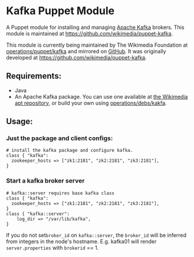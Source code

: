 # Kafka Puppet Module

A Puppet module for installing and managing [Apache Kafka](http://kafka.apache.org/) brokers.
This module is maintained at https://github.com/wikimedia/puppet-kafka.

This module is currently being maintained by The Wikimedia Foundation at
[operations/puppet/kafka](https://gerrit.wikimedia.org/r/gitweb?p=operations%2Fpuppet%2Fkafka.git;a=summary)
and mirrored on [GitHub](https://github.com/wikimedia/operations-puppet-kafka).
It was originally developed at https://github.com/wikimedia/puppet-kafka.


## Requirements:
- Java
- An Apache Kafka package.  You can use one available at
[the Wikimedia apt repository](http://apt.wikimedia.org/wikimedia/pool/universe/k/kafka/),
or build your own using [operations/debs/kakfa](https://gerrit.wikimedia.org/r/gitweb?p=operations/debs/kafka.git;a=summary).

## Usage:

### Just the package and client configs:
```puppet
# install the kafka package and configure kafka.
class { "kafka":
  zookeeper_hosts => ["zk1:2181", "zk2:2181", "zk3:2181"],
}
```

### Start a kafka broker server
```puppet
# kafka::server requires base kafka class
class { "kafka":
  zookeeper_hosts => ["zk1:2181", "zk2:2181", "zk3:2181"],
}
class { "kafka::server":
    log_dir => "/var/lib/kafka",
}
```

If you do not set```broker_id``` on ```kafka::server```, the ```broker_id```
will be inferred from integers in the node's hostname.  E.g. kafka01 will
render ```server.properties``` with ```brokerid``` == 1.
